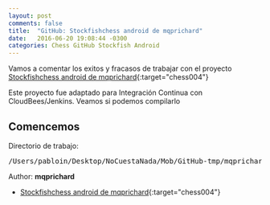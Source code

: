 ```yaml
---
layout: post
comments: false
title:  "GitHub: Stockfishchess android de mqprichard"
date:   2016-06-20 19:08:44 -0300
categories: Chess GitHub Stockfish Android
---
```

Vamos a comentar los exitos y fracasos de trabajar con el proyecto [Stockfishchess android de mqprichard][github-chess-004-stockfishchess-android]{:target="chess004"}

Este proyecto fue adaptado para Integración Continua con CloudBees/Jenkins.
Veamos si podemos compilarlo

## Comencemos

Directorio de trabajo:

<pre>
/Users/pabloin/Desktop/NoCuestaNada/Mob/GitHub-tmp/mqprichard
</pre>

Author: **mqprichard**





* [Stockfishchess android de mqprichard][github-chess-004-stockfishchess-android]{:target="chess004"}


[github-chess-001-droidfish]:                https://github.com/peterosterlund2/droidfish
[github-chess-002-droidfishchess_android]:   https://github.com/elitecoder/droidfishchess_android
[github-chess-003-stockfishchess-ios]:       https://github.com/elitecoder/stockfishchess-ios
[github-chess-004-stockfishchess-android]:   https://github.com/mqprichard/stockfishchess-android
